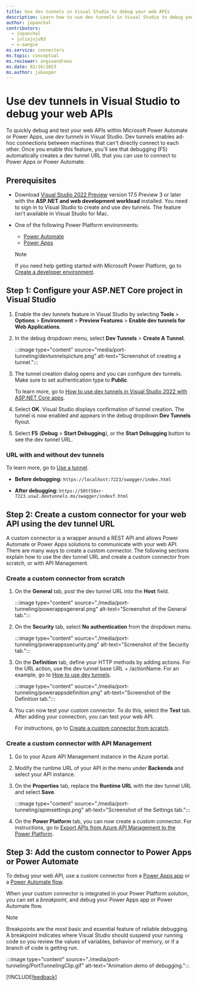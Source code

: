 ```yaml
---
title: Use dev tunnels in Visual Studio to debug your web APIs
description: Learn how to use dev tunnels in Visual Studio to debug your web APIs for Power Automate and Power Apps.
author: jopanchal
contributors:
  - jopanchal
  - juliajuju93
  - v-aangie
ms.service: connectors
ms.topic: conceptual
ms.reviewer: angieandrews
ms.date: 02/16/2023
ms.author: jukasper
---
```


# Use dev tunnels in Visual Studio to debug your web APIs

To quickly debug and test your web APIs within Microsoft Power Automate or Power Apps, use *dev tunnels* in Visual Studio. Dev tunnels enables ad-hoc connections between machines that can't directly connect to each other. Once you enable this feature, you'll see that debugging (F5) automatically creates a dev tunnel URL that you can use to connect to Power Apps or Power Automate.

## Prerequisites

- Download [Visual Studio 2022 Preview](https://visualstudio.microsoft.com/vs/preview/) version 17.5 Preview 3 or later with the **ASP.NET and web development workload** installed. You need to sign in to Visual Studio to create and use dev tunnels. The feature isn't available in Visual Studio for Mac.

- One of the following Power Platform environments:
    - [Power Automate](/flow/sign-up-sign-in)
    - [Power Apps](/powerapps/signup-for-powerapps)

    > [!NOTE]
    >
    > If you need help getting started with Microsoft Power Platform, go to [Create a developer environment](/power-platform/developer/create-developer-environment).

## Step 1: Configure your ASP.NET Core project in Visual Studio

1. Enable the dev tunnels feature in Visual Studio by selecting **Tools** > **Options** > **Environment** > **Preview Features** > **Enable dev tunnels for Web Applications**.

1. In the debug dropdown menu, select **Dev Tunnels** > **Create A Tunnel**.

    :::image type="content" source="media/port-tunneling/devtunnelspicture.png" alt-text="Screenshot of creating a tunnel.":::

1. The tunnel creation dialog opens and you can configure dev tunnels. Make sure to set authentication type to **Public**.

    To learn more, go to [How to use dev tunnels in Visual Studio 2022 with ASP.NET Core apps](/aspnet/core/test/dev-tunnels?).

1. Select **OK**. Visual Studio displays confirmation of tunnel creation. The tunnel is now enabled and appears in the debug dropdown **Dev Tunnels** flyout.

1. Select **F5** (**Debug** > **Start Debugging**), or the **Start Debugging** button to see the dev tunnel URL.

### URL with and without dev tunnels

To learn more, go to [Use a tunnel](/aspnet/core/test/dev-tunnels?view=aspnetcore-7.0#use-a-tunnel&preserve-view=true).

- **Before debugging:** `https://localhost:7223/swagger/index.html`

- **After debugging:** `https://50tt58xr-7223.usw2.devtunnels.ms/swagger/indexf.html`

## Step 2: Create a custom connector for your web API using the dev tunnel URL

A custom connector is a wrapper around a REST API and allows Power Automate or Power Apps solutions to communicate with your web API. There are many ways to create a custom connector. The following sections explain how to use the dev tunnel URL and create a custom connector from scratch, or with API Management.

### Create a custom connector from scratch

1. On the **General** tab, post the dev tunnel URL into the **Host** field.

    :::image type="content" source="./media/port-tunneling/powerappsgeneral.png" alt-text="Screenshot of the General tab.":::

1. On the **Security** tab, select **No authentication** from the dropdown menu.

    :::image type="content" source="./media/port-tunneling/powerappssecurity.png" alt-text="Screenshot of the Security tab.":::

1. On the **Definition** tab, define your HTTP methods by adding actions. For the URL action, use the dev tunnel base URL + /actionName. For an example, go to [How to use dev tunnels](/aspnet/core/test/dev-tunnels?view=aspnetcore-7.0&preserve-view=true).

    :::image type="content" source="./media/port-tunneling/powerappsdefinition.png" alt-text="Screenshot of the Definition tab.":::

1. You can now test your custom connector. To do this, select the **Test** tab. After adding your connection, you can test your web API.

    For instructions, go to [Create a custom connector from scratch](define-blank.md).

### Create a custom connector with API Management

1. Go to your Azure API Management instance in the Azure portal.

1. Modify the runtime URL of your API in the menu under **Backends** and select your API instance.

1. On the **Properties** tab, replace the **Runtime URL** with the dev tunnel URL and select **Save**.

    :::image type="content" source="./media/port-tunneling/apimsettings.png" alt-text="Screenshot of the Settings tab.":::

1. On the **Power Platform** tab, you can now create a custom connector. For instructions, go to [Export APIs from Azure API Management to the Power Platform](/azure/api-management/export-api-power-platform).

## Step 3: Add the custom connector to Power Apps or Power Automate

To debug your web API, use a custom connector from a [Power Apps app](use-custom-connector-powerapps.md) or a [Power Automate flow](use-custom-connector-flow.md).

When your custom connector is integrated in your Power Platform solution, you can set a *breakpoint*, and debug your Power Apps app or Power Automate flow.

> [!NOTE]
> Breakpoints are the most basic and essential feature of reliable debugging. A breakpoint indicates where Visual Studio should suspend your running code so you review the values of variables, behavior of memory, or if a branch of code is getting run.

:::image type="content" source="./media/port-tunneling/PortTunnelingClip.gif" alt-text="Animation demo of debugging.":::

[!INCLUDE[feedback](../includes/feedback.md)]

